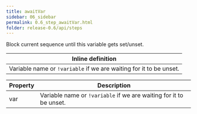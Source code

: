 ```yaml
---
title: awaitVar
sidebar: 06_sidebar
permalink: 0.6_step_awaitVar.html
folder: release-0.6/api/steps
---
```


Block current sequence until this variable gets set/unset. 

| Inline definition |
| -------- |
| Variable name or <code>!variable</code> if we are waiting for it to be unset. |


| Property | Description |
| ------- | -------- |
| var | Variable name or <code>!variable</code> if we are waiting for it to be unset.  |

